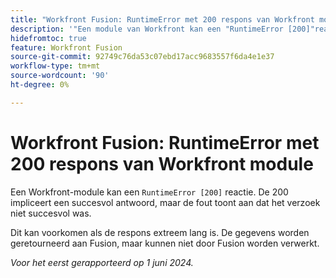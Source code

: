 ```yaml
---
title: "Workfront Fusion: RuntimeError met 200 respons van Workfront module"
description: '"Een module van Workfront kan een "RuntimeError [200]"reactie terugkeren. De 200 impliceert een succesvol antwoord, maar de fout toont aan dat het verzoek niet succesvol was."'
hidefromtoc: true
feature: Workfront Fusion
source-git-commit: 92749c76da53c07ebd17acc9683557f6da4e1e37
workflow-type: tm+mt
source-wordcount: '90'
ht-degree: 0%

---
```



# Workfront Fusion: RuntimeError met 200 respons van Workfront module

Een Workfront-module kan een `RuntimeError [200]` reactie. De 200 impliceert een succesvol antwoord, maar de fout toont aan dat het verzoek niet succesvol was.

Dit kan voorkomen als de respons extreem lang is. De gegevens worden geretourneerd aan Fusion, maar kunnen niet door Fusion worden verwerkt.

_Voor het eerst gerapporteerd op 1 juni 2024._
